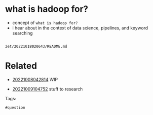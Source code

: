 # what is hadoop for?

- concept of `what is hadoop for?`
- i hear about in the context of data science, pipelines, and keyword searching

```
```

` zet/20221018020643/README.md `

# Related

- [20221008042814](/zet/20221008042814/README.md) WIP

- [20221009104752](/zet/20221009104752/README.md) stuff to research

Tags:

    #question
